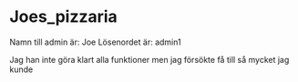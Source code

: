 # Joes_pizzaria

Namn till admin är: Joe
Lösenordet är: admin1

Jag han inte göra klart alla funktioner men jag försökte få till så mycket jag kunde
